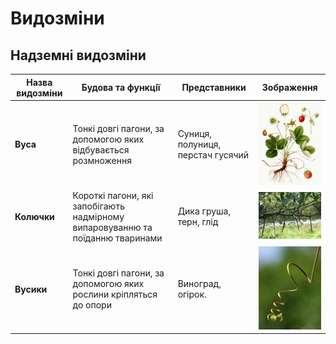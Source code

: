 # Видозмiни
## Надземнi видозмiни
| Назва видозмiни | Будова та функцiї | Представники | Зображення |
| -- | --- | -- | --- |
| **Вуса** | Тонкi довгi пагони, за допомогою яких вiдбувається розмноження | Суниця, полуниця, перстач гусячий| <img src="222.jpeg" width="200"/> |
| **Колючки** | Короткi пагони, якi запобiгають надмiрному випаровуванню та поїданню тваринами |Дика груша, терн, глiд|<img src="kol.jpg" width="200"/>|
| **Вусики** | Тонкi довгi пагони, за допомогою яких рослини крiпляться до опори | Виноград, огiрок. | <img src="Vine.jpg" width="200"/> |